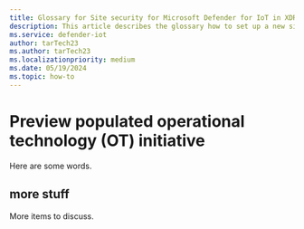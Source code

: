 ```yaml
---
title: Glossary for Site security for Microsoft Defender for IoT in XDR Defender portal
description: This article describes the glossary how to set up a new site in the Site security feature of Microsoft Defender for IoT in XDR Defender portal
ms.service: defender-iot
author: tarTech23
ms.author: tarTech23
ms.localizationpriority: medium
ms.date: 05/19/2024
ms.topic: how-to
---
```


# Preview populated operational technology (OT) initiative

Here are some words.

## more stuff

More items to discuss.